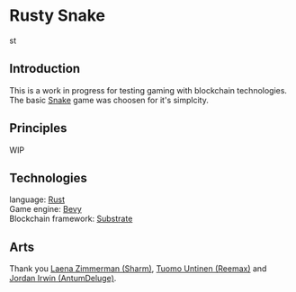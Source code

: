# Rusty Snake
st
## Introduction

This is a work in progress for testing gaming with blockchain technologies.  
The basic [Snake](<https://en.wikipedia.org/wiki/Snake_(video_game_genre)>) game was choosen for it's simplcity.

## Principles

WIP

## Technologies

language: [Rust](https://www.rust-lang.org/)  
Game engine: [Bevy](https://bevyengine.org/)  
Blockchain framework: [Substrate](https://substrate.io/)

## Arts

Thank you [Laena Zimmerman (Sharm)](https://opengameart.org/users/sharm), [Tuomo Untinen (Reemax)](https://opengameart.org/users/reemax) and [Jordan Irwin (AntumDeluge)](https://opengameart.org/users/antumdeluge).


